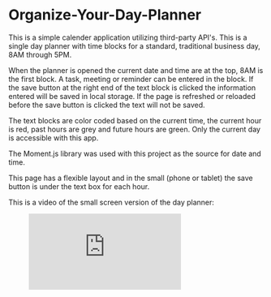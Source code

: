 # Organize-Your-Day-Planner #

This is a simple calender application utilizing third-party API's.
This is a single day planner with time blocks for a standard, traditional business day, 8AM through 5PM. 

When the planner is opened the current date and time are at the top, 8AM is the first block.  A task, meeting or reminder can be entered in the block. If the save button at the right end of the text block is clicked the information entered will be saved in local storage. If the page is refreshed or reloaded before the save button is clicked the text will not be saved. 

The text blocks are color coded based on the current time, the current hour is red, past hours are grey and future hours are green. Only the current day is accessible with this app. 

The Moment.js library was used with this project as the source for date and time.

This page has a flexible layout and in the small (phone or tablet) the save button is under the text box for each hour. 

This is a video of the small screen version of the day planner:

<!-- blank line -->
<figure class="video_container">
  <iframe src="https://drive.google.com/file/d/1gmVBg-ZB4iipdCTMnRZcmFtBNI8e37h5/view" frameborder="0" allowfullscreen="true"> </iframe>
</figure>
<!-- blank line -->







